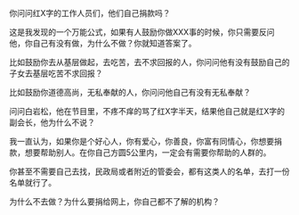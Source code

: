 



你问问红X字的工作人员们，他们自己捐款吗？

这是我发现的一个万能公式，如果有人鼓励你做XXX事的时候，你只需要反问他，你自己有没有做，为什么不做？你就知道答案了。

比如鼓励你去从基层做起，去吃苦，去不求回报的人，你问问他有没有鼓励自己的子女去基层吃苦不求回报？

比如鼓励你道德高尚，无私奉献的人，你问问他自己有没有无私奉献？

问问白岩松，他在节目里，不疼不痒的骂了红X字半天，结果他自己就是红X字的副会长，他为什么不说？

我一直认为，如果你是个好心人，你有爱心，你善良，你富有同情心，你想要捐款，想要帮助别人。在你自己方圆5公里内，一定会有需要你帮助的人群的。

你甚至不需要自己去找，民政局或者附近的管委会，都有这类人的名单，去打一份名单就行了。

为什么不去做？为什么要捐给网上，你自己都不了解的机构？





